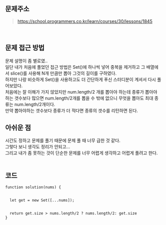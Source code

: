 ## 문제주소

> https://school.programmers.co.kr/learn/courses/30/lessons/1845

</br>

## 문제 접근 방법

문제 설명이 좀 별로였..  
일단 내가 처음에 풀었던 접근 방법은 Set()에 하나씩 넣어 중복을 제거하고 그 배열에서 slice()를 사용해 N개 만큼만 뽑아 그것의 길이를 구하였다.  
하지만 나랑 비슷하게 Set()을 사용하고도 더 간단하게 푸신 스터디분이 계셔서 다시 풀어보았다.  
처음에는 잘 이해가 가지 않았지만 num.length/2 개를 뽑아야 하는데 종류가 뽑아야 하는 갯수보다 많으면 num.length/2개를 뽑을 수 밖에 없으니 무엇을 뽑아도 최대 종류는 num.length/2개이다.  
만약 뽑아야하는 갯수보다 종류가 더 적다면 종류의 갯수를 리턴하면 된다.
</br>

## 아쉬운 점

시간도 정하고 문제를 풀기 때문에 문제 풀 때 너무 급한 것 같다.  
그렇다 보니 생각도 정리가 안되고...  
그리고 내가 좀 못하는 것이 단순한 문제를 너무 어렵게 생각하고 어렵게 풀려고 한다.  
</br>

## 코드

```
function solution(nums) {


  let get = new Set([...nums]);


  return get.size > nums.length/2 ? nums.length/2: get.size
}
```
